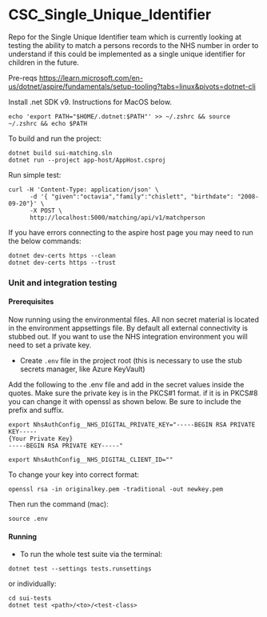 # CSC_Single_Unique_Identifier

Repo for the Single Unique Identifier team which is currently looking at testing the ability to match a persons records to the NHS number in order to understand if this could be implemented as a single unique identifier for children in the future.

Pre-reqs
https://learn.microsoft.com/en-us/dotnet/aspire/fundamentals/setup-tooling?tabs=linux&pivots=dotnet-cli

Install .net SDK v9. Instructions for MacOS below.

```curl -sSL https://dot.net/v1/dotnet-install.sh | bash -s -- --version 9.0.102 --install-dir "$HOME/.dotnet
echo 'export PATH="$HOME/.dotnet:$PATH"' >> ~/.zshrc && source ~/.zshrc && echo $PATH
```

To build and run the project:
```
dotnet build sui-matching.sln
dotnet run --project app-host/AppHost.csproj
```
Run simple test:
```
curl -H 'Content-Type: application/json' \
      -d '{ "given":"octavia","family":"chislett", "birthdate": "2008-09-20"}' \
      -X POST \
      http://localhost:5000/matching/api/v1/matchperson
```
If you have errors connecting to the aspire host page you may need to run the below commands:
```
dotnet dev-certs https --clean
dotnet dev-certs https --trust
```

### Unit and integration testing

#### Prerequisites

Now running using the environmental files. All non secret material is located in the environment appsettings file. By default all external connectivity is stubbed out. If you want to use the NHS integration environment you will need to set a private key.

- Create `.env` file in the project root (this is necessary to use the stub secrets manager, like Azure KeyVault)

Add the following to the .env file and add in the secret values inside the quotes. Make sure the private key is in the PKCS#1 format. if it is in PKCS#8 you can change it with openssl as shown below. Be sure to include the prefix and suffix.

```properties
export NhsAuthConfig__NHS_DIGITAL_PRIVATE_KEY="-----BEGIN RSA PRIVATE KEY-----
{Your Private Key}
-----BEGIN RSA PRIVATE KEY-----"

export NhsAuthConfig__NHS_DIGITAL_CLIENT_ID=""
```
To change your key into correct format:
```
openssl rsa -in originalkey.pem -traditional -out newkey.pem
```
Then run the command (mac):
```
source .env
```

#### Running

- To run the whole test suite via the terminal:

```
dotnet test --settings tests.runsettings
```

or individually:

```
cd sui-tests
dotnet test <path>/<to>/<test-class>
```

